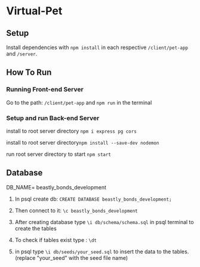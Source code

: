 # Virtual-Pet

## Setup
Install dependencies with `npm install` in each respective `/client/pet-app` and `/server`.

## How To Run

### Running Front-end Server

Go to the path: `/client/pet-app` and `npm run` in the terminal

### Setup and run Back-end Server

install to root server directory `npm i express pg cors`

install to root server directory`npm install --save-dev nodemon`

run root server directory to start `npm start`


## Database


DB_NAME= beastly_bonds_development

1. In psql create db: `CREATE DATABASE beastly_bonds_development;`

2. Then connect to it: `\c beastly_bonds_development`

3. After creating database type `\i db/schema/schema.sql` in psql terminal to create the tables

4. To check if tables exist type : `\dt`

5. in psql type `\i db/seeds/your_seed.sql` to insert the data to the tables. (replace "your_seed" with the seed file name)